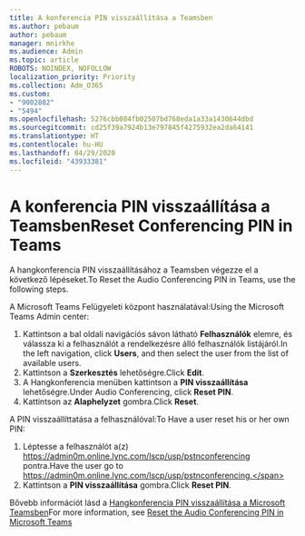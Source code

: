 ```yaml
---
title: A konferencia PIN visszaállítása a Teamsben
ms.author: pebaum
author: pebaum
manager: mnirkhe
ms.audience: Admin
ms.topic: article
ROBOTS: NOINDEX, NOFOLLOW
localization_priority: Priority
ms.collection: Adm_O365
ms.custom:
- "9002882"
- "5494"
ms.openlocfilehash: 5276cbb084fb02507bd768eda1a33a1430644dbd
ms.sourcegitcommit: cd25f39a7924b13e797845f4275932ea2da64141
ms.translationtype: HT
ms.contentlocale: hu-HU
ms.lasthandoff: 04/29/2020
ms.locfileid: "43933381"
---
```

# <a name="reset-conferencing-pin-in-teams"></a><span data-ttu-id="e98d1-102">A konferencia PIN visszaállítása a Teamsben</span><span class="sxs-lookup"><span data-stu-id="e98d1-102">Reset Conferencing PIN in Teams</span></span>

<span data-ttu-id="e98d1-103">A hangkonferencia PIN visszaállításához a Teamsben végezze el a következő lépéseket.</span><span class="sxs-lookup"><span data-stu-id="e98d1-103">To Reset the Audio Conferencing PIN in Teams, use the following steps.</span></span>  

<span data-ttu-id="e98d1-104">A Microsoft Teams Felügyeleti központ használatával:</span><span class="sxs-lookup"><span data-stu-id="e98d1-104">Using the Microsoft Teams Admin center:</span></span>

1. <span data-ttu-id="e98d1-105">Kattintson a bal oldali navigációs sávon látható **Felhasználók** elemre, és válassza ki a felhasználót a rendelkezésre álló felhasználók listájáról.</span><span class="sxs-lookup"><span data-stu-id="e98d1-105">In the left navigation, click **Users**, and then select the user from the list of available users.</span></span>
2. <span data-ttu-id="e98d1-106">Kattintson a **Szerkesztés** lehetőségre.</span><span class="sxs-lookup"><span data-stu-id="e98d1-106">Click **Edit**.</span></span>
3. <span data-ttu-id="e98d1-107">A Hangkonferencia menüben kattintson a **PIN visszaállítása** lehetőségre.</span><span class="sxs-lookup"><span data-stu-id="e98d1-107">Under Audio Conferencing, click **Reset PIN**.</span></span>
4. <span data-ttu-id="e98d1-108">Kattintson az **Alaphelyzet** gombra.</span><span class="sxs-lookup"><span data-stu-id="e98d1-108">Click **Reset**.</span></span>

<span data-ttu-id="e98d1-109">A PIN visszaállíttatása a felhasználóval:</span><span class="sxs-lookup"><span data-stu-id="e98d1-109">To Have a user reset his or her own PIN:</span></span>
1. <span data-ttu-id="e98d1-110">Léptesse a felhasználót a(z) https://admin0m.online.lync.com/lscp/usp/pstnconferencing pontra.</span><span class="sxs-lookup"><span data-stu-id="e98d1-110">Have the user go to https://admin0m.online.lync.com/lscp/usp/pstnconferencing.</span></span>
2. <span data-ttu-id="e98d1-111">Kattintson a **PIN visszaállítása** gombra.</span><span class="sxs-lookup"><span data-stu-id="e98d1-111">Click **Reset PIN**.</span></span>

<span data-ttu-id="e98d1-112">Bővebb információt lásd a [Hangkonferencia PIN visszaállítása a Microsoft Teamsben](https://docs.microsoft.com/microsoftteams/reset-the-audio-conferencing-pin-in-teams)</span><span class="sxs-lookup"><span data-stu-id="e98d1-112">For more information, see [Reset the Audio Conferencing PIN in Microsoft Teams](https://docs.microsoft.com/microsoftteams/reset-the-audio-conferencing-pin-in-teams)</span></span>
